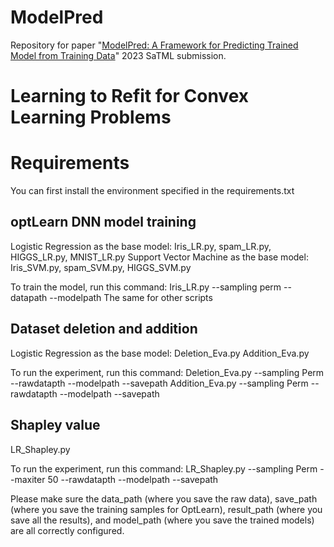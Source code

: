 # ModelPred
Repository for paper "[ModelPred: A Framework for Predicting Trained Model from Training Data](http://128.84.21.203/abs/2111.12545)" 2023 SaTML submission.

# Learning to Refit for Convex Learning Problems

# Requirements
You can first install the environment specified in the requirements.txt

## optLearn DNN model training
Logistic Regression as the base model:
Iris_LR.py, spam_LR.py, HIGGS_LR.py, MNIST_LR.py
Support Vector Machine as the base model:
Iris_SVM.py, spam_SVM.py, HIGGS_SVM.py

To train the model, run this command:
Iris_LR.py --sampling perm --datapath --modelpath
The same for other scripts


## Dataset deletion and addition
Logistic Regression as the base model:
Deletion_Eva.py
Addition_Eva.py

To run the experiment, run this command:
Deletion_Eva.py --sampling Perm --rawdatapth  --modelpath  --savepath
Addition_Eva.py --sampling Perm --rawdatapth  --modelpath  --savepath


## Shapley value
LR_Shapley.py

To run the experiment, run this command:
LR_Shapley.py --sampling Perm --maxiter 50 --rawdatapth  --modelpath  --savepath

Please make sure the data_path (where you save the raw data),
save_path (where you save the training samples for OptLearn),
result_path (where you save all the results), and model_path (where you save the trained models) are all correctly configured.
